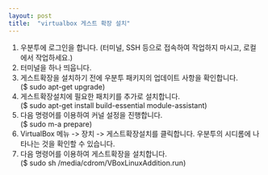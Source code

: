 ```yaml
---
layout: post
title:  "virtualbox 게스트 확장 설치"
---
```

    
 1. 우분투에 로그인을 합니다. (터미널, SSH 등으로 접속하여 작업하지 마시고, 로컬에서 작업하세요.)   
 2. 터미널을 하나 띄웁니다.   
 3. 게스트확장을 설치하기 전에 우분투 패키지의 업데이트 사항을 확인합니다.    
   ($ sudo apt-get upgrade)   
 4. 게스트확장설치에 필요한 패치키를 추가로 설치합니다.   
   ($ sudo apt-get install build-essential module-assistant)    
 5. 다음 명령어를 이용하여 커널 설정을 진행합니다.    
   ($ sudo m-a prepare)   
 6. VirtualBox 메뉴 -> 장치 -> 게스트확장설치를 클릭합니다. 우분투의 시디롬에 나타나는 것을 확인할 수 있습니다.   
 7. 다음 명령어를 이용하여 게스트확장을 설치합니다.   
   ($ sudo sh /media/cdrom/VBoxLinuxAddition.run)   
   
[VirtualBox Guest Addition(게스트확장) 설치하기]:(http://dante2k.tistory.com/452)
